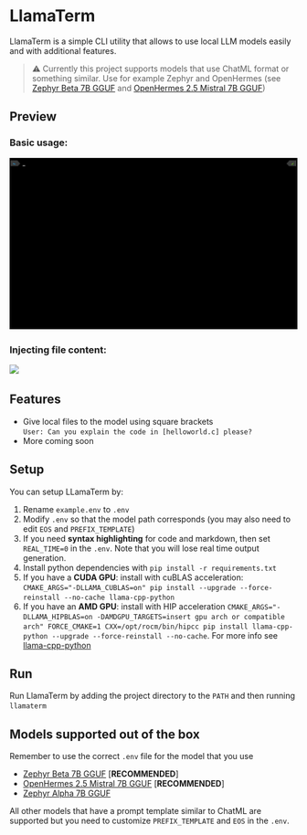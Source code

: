 # LlamaTerm
LlamaTerm is a simple CLI utility that allows to use local LLM models easily and with additional features.
> :warning: Currently this project supports models that use ChatML format or something similar. Use for example Zephyr and OpenHermes (see [Zephyr Beta 7B GGUF](https://huggingface.co/TheBloke/zephyr-7B-beta-GGUF/tree/main) and [OpenHermes 2.5 Mistral 7B GGUF](https://huggingface.co/TheBloke/OpenHermes-2.5-Mistral-7B-GGUF/tree/main))

## Preview
### Basic usage:
<img src="https://raw.githubusercontent.com/Belluxx/LlamaTerm/main/static/example1.gif" height="300" />

### Injecting file content:
<img src="https://raw.githubusercontent.com/Belluxx/LlamaTerm/main/static/example2.gif" height="300" />

## Features
- Give local files to the model using square brackets\
`User: Can you explain the code in [helloworld.c] please?`
- More coming soon

## Setup
You can setup LLamaTerm by:
1) Rename `example.env` to `.env`
2) Modify `.env` so that the model path corresponds (you may also need to edit `EOS` and `PREFIX_TEMPLATE`)
3) If you need **syntax highlighting** for code and markdown, then set `REAL_TIME=0` in the `.env`. Note that you will lose real time output generation.
4) Install python dependencies with `pip install -r requirements.txt`
5) If you have a **CUDA GPU**: install with cuBLAS acceleration: `CMAKE_ARGS="-DLLAMA_CUBLAS=on" pip install --upgrade --force-reinstall --no-cache llama-cpp-python`
6) If you have an **AMD GPU**: install with HIP acceleration `CMAKE_ARGS="-DLLAMA_HIPBLAS=on -DAMDGPU_TARGETS=insert gpu arch or compatible arch" FORCE_CMAKE=1 CXX=/opt/rocm/bin/hipcc pip install llama-cpp-python --upgrade --force-reinstall --no-cache`. For more info see [llama-cpp-python](https://github.com/abetlen/llama-cpp-python)

## Run
Run LlamaTerm by adding the project directory to the `PATH` and then running `llamaterm`

## Models supported out of the box
Remember to use the correct `.env` file for the model that you use
* [Zephyr Beta 7B GGUF](https://huggingface.co/TheBloke/zephyr-7B-beta-GGUF/tree/main) [**RECOMMENDED**]
* [OpenHermes 2.5 Mistral 7B GGUF](https://huggingface.co/TheBloke/OpenHermes-2.5-Mistral-7B-GGUF/tree/main) [**RECOMMENDED**]
* [Zephyr Alpha 7B GGUF](https://huggingface.co/TheBloke/zephyr-7B-alpha-GGUF/tree/main)

All other models that have a prompt template similar to ChatML are supported but you need to customize `PREFIX_TEMPLATE` and `EOS` in the `.env`.